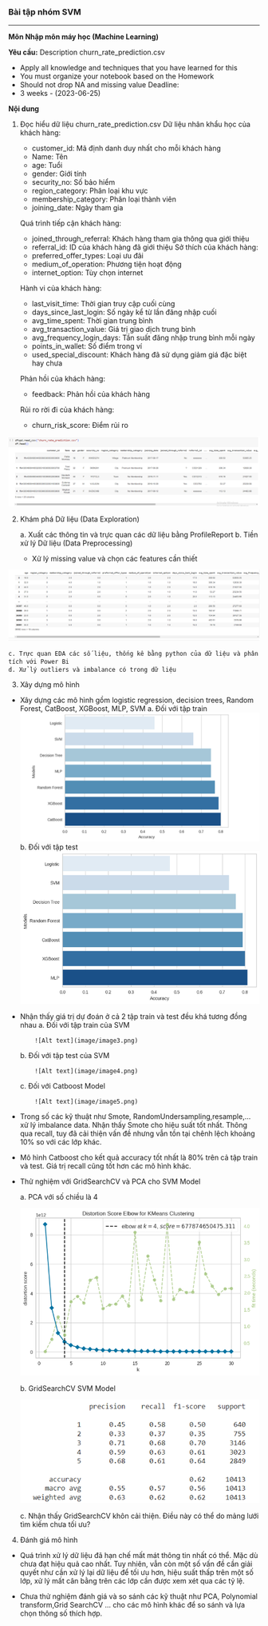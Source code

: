 ### Bài tập nhóm SVM
---
**Môn Nhập môn máy học (Machine Learning)**

**Yêu cầu:**
Description churn_rate_prediction.csv
- Apply all knowledge and techniques that you have learned for this
- You must organize your notebook based on the Homework
- Should not drop NA and missing value
Deadline:
- 3 weeks - (2023-06-25)

**Nội dung**
1. Đọc hiểu dữ liệu churn_rate_prediction.csv
    Dữ liệu nhân khẩu học của khách hàng:
    - customer_id: Mã định danh duy nhất cho mỗi khách hàng
    - Name: Tên 
    - age: Tuổi 
    - gender: Giới tính 
    - security_no: Số bảo hiểm 
    - region_category: Phân loại khu vực 
    - membership_category: Phân loại thành viên 
    - joining_date: Ngày tham gia

    Quá trình tiếp cận khách hàng:
    - joined_through_referral: Khách hàng tham gia thông qua giới thiệu
    - referral_id: ID của khách hàng đã giới thiệu 
    Sở thích của khách hàng:
    - preferred_offer_types: Loại ưu đãi
    - medium_of_operation: Phương tiện hoạt động 
    - internet_option: Tùy chọn internet 

    Hành vi của khách hàng:

    - last_visit_time: Thời gian truy cập cuối cùng 
    - days_since_last_login: Số ngày kể từ lần đăng nhập cuối 
    - avg_time_spent: Thời gian trung bình 
    - avg_transaction_value: Giá trị giao dịch trung bình
    - avg_frequency_login_days: Tần suất đăng nhập trung bình mỗi ngày
    - points_in_wallet: Số điểm trong ví 
    - used_special_discount: Khách hàng đã sử dụng giảm giá đặc biệt hay chưa

    Phản hồi của khách hàng:
    - feedback: Phản hồi của khách hàng

    Rủi ro rời đi của khách hàng:
    - churn_risk_score: Điểm rủi ro 

![Alt text](image/ima1.png)

2. Khám phá Dữ liệu (Data Exploration)
   
    a. Xuất các thông tin và trực quan các dữ liệu bằng ProfileReport
    b. Tiền xử lý Dữ liệu (Data Preprocessing)
      - Xử lý missing value và chọn các features cần thiết

![Alt text](image/image2.png)

    c. Trực quan EDA các số liệu, thống kê bằng python của dữ liệu và phân tích với Power Bi
    d. Xử lý outliers và imbalance có trong dữ liệu

3. Xây dựng mô hình
- Xây dựng các mô hình gồm logistic regression, decision trees, Random Forest, CatBoost, XGBoost, MLP, SVM
    a. Đối với tập train
          ![Alt text](image/image8.png)
    b. Đối với tập test
          ![Alt text](image/image9.png)
- Nhận thấy giá trị dự đoán ở cả 2 tập train và test đều khá tương đồng nhau
    a. Đối với tập train của SVM
  
          ![Alt text](image/image3.png)
  
    b. Đối với tập test của SVM
  
          ![Alt text](image/image4.png)
  
    c. Đối với Catboost Model
  
          ![Alt text](image/image5.png)
  
- Trong số các kỹ thuật như Smote, RandomUndersampling,resample,... xử lý imbalance data. Nhận thấy Smote cho hiệu suất tốt nhất. Thông qua recall, tuy đã cải thiện vấn đề nhưng vẫn tồn tại chênh lệch khoảng 10% so với các lớp khác. 
- Mô hình Catboost cho kết quả accuracy tốt nhất là 80% trên cả tập train và test. Giá trị recall cũng tốt hơn các mô hình khác.
- Thử nghiệm với GridSearchCV và PCA cho SVM Model

    a. PCA với số chiều là 4
  
    ![Alt text](image/image6.png)
  
    b. GridSearchCV SVM Model
  
    ![Alt text](image/image7.png)
  
    c. Nhận thấy GridSearchCV khôn cải thiện. Điều này có thể do mảng lưới tìm kiếm chưa tối ưu?
  
4. Đánh giá mô hình
   
- Quá trình xử lý dữ liệu đã hạn chế mất mát thông tin nhất có thể. Mặc dù chưa đạt hiệu quả cao nhất. Tuy nhiên, vẫn còn một số vấn đề cần giải quyết như cần xử lý lại dữ liệu để tối ưu hơn, hiệu suất thấp trên một số lớp, xử lý mất cân bằng trên các lớp cần được xem xét qua các tỷ lệ.
  
- Chưa thử nghiệm đánh giá và so sánh các kỹ thuật như PCA, Polynomial transform,Grid SearchCV ... cho các mô hình khác để so sánh và lựa chọn thông số thích hợp.

